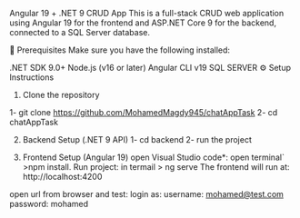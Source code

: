 Angular 19 + .NET 9 CRUD App
This is a full-stack CRUD web application using Angular 19 for the frontend and ASP.NET Core 9 for the backend, connected to a SQL Server database.

🔧 Prerequisites
Make sure you have the following installed:

.NET SDK 9.0+
Node.js (v16 or later)
Angular CLI v19
SQL SERVER
⚙️ Setup Instructions

1. Clone the repository

1- git clone https://github.com/MohamedMagdy945/chatAppTask
2- cd chatAppTask

2. Backend Setup (.NET 9 API)
   1- cd backend
   2- run the project

3. Frontend Setup (Angular 19)
   open Visual Studio code\*:
   open terminal` >npm install.
   Run project:
   in termail > ng serve
   The frontend will run at: http://localhost:4200

open url from browser and test:
login as:
username: mohamed@test.com  
password: mohamed
